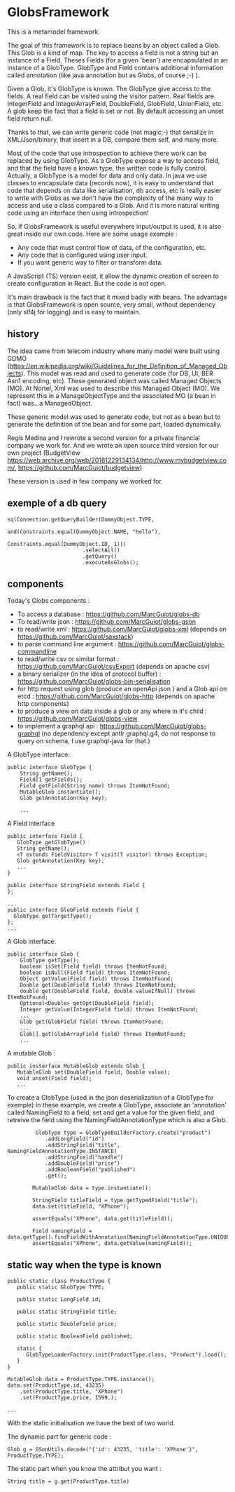 # GlobsFramework
This is a metamodel framework.

The goal of this framework is to replace beans by an object called a Glob. This Glob is a kind of map. The key to access a field 
is not a string but an instance of a Field. Theses Fields (for a given 'bean') are encapsulated in an instance of a GlobType. GlobType and Field 
contains additional information called annotation (like java annotation but as Globs, of course ;-) ).

Given a Glob, it's GlobType is known. The GlobType give access to the fields. A real field can be visited using the visitor pattern.
Real fields are IntegerField and IntegerArrayField, DoubleField, GlobField, UnionField, etc.
A glob keep the fact that a field is set or not. By default accessing an unset field return null. 

Thanks to that, we can write generic code (not magic;-) that serialize in XML/Json/binary,
that insert in a DB, compare them self, and many more.

Most of the code that use introspection to achieve there work can be replaced by using GlobType. As a GlobType 
expose a way to access field, and that the field have a known type, the written code is fully control.
Actually, a GlobType is a model for data and only data. In java we use classes to encapsulate data (records now), it is easy to understand that
code that depends on data like serialisation, db access, etc is really easier to write with Globs as we don't have the complexity 
of the many way to access and use a class compared to a Glob. And it is more natural writing code using an interface then using introspection!

So, if GlobsFramework is useful everywhere input/output is used, it is also great inside our own code.
Here are some usage example :
* Any code that must control flow of data, of the configuration, etc.
* Any code that is configured using user input.
* If you want generic way to filter or transform data.

A JavaScript (TS) version exist, it allow the dynamic creation of screen to create configuration in React. But the code is not open. 

It's main drawback is the fact that it mixed badly with beans.
The advantage is that GlobsFramework is open source, very small, without dependency (only slf4j for logging) and is easy to maintain.

## history
The idea came from telecom industry where many model were built using GDMO (https://en.wikipedia.org/wiki/Guidelines_for_the_Definition_of_Managed_Objects).
This model was read and used to generate code (for DB, UI, BER Asn1 encoding, etc). These generated object was called Managed Objects (MO).
At Nortel, Xml was used to describe this Managed Object (MO). We represent this in a ManageObjectType and the associated MO (a bean in fact) was...a ManagedObject.

These generic model was used to generate code, but not as a bean but to generate the definition of the bean and for some part, loaded dynamically.

Regis Medina and I rewrote a second version for a private financial company we work for. And we wrote an open source third version 
for our own project (BudgetView https://web.archive.org/web/20181229134134/http://www.mybudgetview.com/, https://github.com/MarcGuiot/budgetview)

These version is used in few company we worked for.

## exemple of a db query

```
sqlConnection.getQueryBuilder(DummyObject.TYPE,
                                and(Constraints.equal(DummyObject.NAME, "hello"),
                                        Constraints.equal(DummyObject.ID, 1)))
                        .selectAll()
                        .getQuery()
                        .executeAsGlobs();
```


## components

Today's Globs components :

* To access a database : https://github.com/MarcGuiot/globs-db
* To read/write json : https://github.com/MarcGuiot/globs-gson
* to read/write xml : https://github.com/MarcGuiot/globs-xml (depends on https://github.com/MarcGuiot/saxstack)
* to parse command line argument : https://github.com/MarcGuiot/globs-commandline
* to read/write csv or similar format : https://github.com/MarcGuiot/csvExport (depends on apache csv)
* a binary serializer (in the idea of protocol buffer) : https://github.com/MarcGuiot/globs-bin-serialisation
* for http request using glob (produce an openApi json ) and a Glob api on etcd : https://github.com/MarcGuiot/globs-http (depends on apache http components)
* to produce a view on data inside a glob or any where in it's child : https://github.com/MarcGuiot/globs-view
* to implement a graphql api : https://github.com/MarcGuiot/globs-graphql (no dependency except antlr graphql.g4, do not response to query on schema, I use graphql-java for that.)


A GlobType interface:
```
public interface GlobType {
    String getName();
    Field[] getFields();
    Field getField(String name) throws ItemNotFound;
    MutableGlob instantiate();
    Glob getAnnotation(Key key);

    ...
```

A Field interface
```
public interface Field {
   GlobType getGlobType()
   String getName();
   <T extends FieldVisitor> T visit(T visitor) throws Exception;
   Glob getAnnotation(Key key);
   ...
}

public interface StringField extends Field {
};

...
public interface GlobField extends Field {
  GlobType getTargetType();
};
...
```


A Glob interface:
```
public interface Glob {
    GlobType getType();
    boolean isSet(Field field) throws ItemNotFound;
    boolean isNull(Field field) throws ItemNotFound;
    Object getValue(Field field) throws ItemNotFound;
    Double get(DoubleField field) throws ItemNotFound;
    double get(DoubleField field, double valueIfNull) throws ItemNotFound;
    Optional<Double> getOpt(DoubleField field);
    Integer getValue(IntegerField field) throws ItemNotFound;
    ...
    Glob get(GlobField field) throws ItemNotFound;
    ...
    Glob[] get(GlobArrayField field) throws ItemNotFound;
    ...
```

A mutable Glob :
```
public insterface MutableGlob extends Glob {
   MutableGlob set(DoubleField field, Double value);
   void unset(Field field);
   ...
```

To create a GlobType (used in the json deserialization of a GlobType for exemple)
In these example, we create a GlobType, associate an 'annotation' called NamingField to a field, set and get a value for the given field,
and retreive the field using the NamingFieldAnnotationType which is also a Glob.


```
         GlobType type = GlobTypeBuilderFactory.create("product")
            .addLongField("id")
            .addStringField("title", NamingFieldAnnotationType.INSTANCE)
            .addStringField("handle")
            .addDoubleField("price")
            .addBooleanField("published")
            .get();

        MutableGlob data = type.instantiate();

        StringField titleField = type.getTypedField("title");
        data.set(titleField, "XPhone");

        assertEquals("XPhone", data.get(titleField));

        Field namingField = data.getType().findFieldWithAnnotation(NamingFieldAnnotationType.UNIQUE_KEY);
        assertEquals("XPhone", data.getValue(namingField));
```

## static way when the type is known
```
public static class ProductType {
   public static GlobType TYPE;
   
   public static LongField id;

   public static StringField title;
   
   public static DoubleField price;
   
   public static BooleanField published;
   
   static {
      GlobTypeLoaderFactory.init(ProductType.class, "Product").load();
   }
}

MutableGlob data = ProductType.TYPE.instance();
data.set(ProductType.id, 43235)
    .set(ProductType.title, "XPhone")
    .set(ProductType.price, 1599.);

...

```

With the static initialisation we have the best of two world.

The dynamic part for generic code : 
```
Glob g = GSonUtils.decode("{'id': 43235, 'title': 'XPhone'}", ProductType.TYPE);
```

The static part when you know the attribut you want : 
```
String title = g.get(ProductType.title)
```
